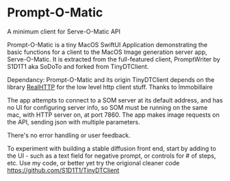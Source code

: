 # Prompt-O-Matic
A minimum client for Serve-O-Matic API

Prompt-O-Matic is a tiny MacOS SwiftUI Application demonstrating the basic functions for a client to the MacOS Image generation server app, Serve-O-Matic. It is extracted from the full-featured client, PromptWriter by S1D1T1 aka SoDoTo and forked from TinyDTClient.

Dependancy: Prompt-O-Matic and its origin TinyDTClient depends on the library [RealHTTP](https://github.com/immobiliare/RealHTTP) for the low level http client stuff. Thanks to Immobillaire

The app attempts to connect to a SOM server at its default address, and has no UI for configuring server info, so SOM must be running on the same mac, with HTTP server on, at port 7860.
The app makes image requests on the API,  sending json with multiple parameters.

There's no error handling or user feedback.

To experiment with building a stable diffusion front end, start by adding to the UI -  such as a text field for negative prompt, or controls for # of steps, etc.
Use my code, or better yet try the origional cleaner code https://github.com/S1D1T1/TinyDTClient

